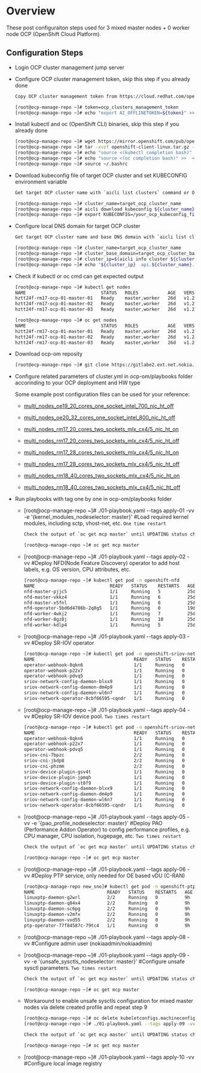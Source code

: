 # Overview

These post configuraiton steps used for 3 mixed master nodes + 0 worker node OCP (OpenShift Cloud Platform).

## Configuration Steps

+ Login OCP cluster management jump server

+ Configure OCP cluster management token, skip this step if you already done

  ```bash
  Copy OCP cluster management token from https://cloud.redhat.com/openshift/token/show with your RedHat account

  [root@ocp-manage-repo ~]# token=ocp_clusters_management_token
  [root@ocp-manage-repo ~]# echo "export AI_OFFLINETOKEN=${token}" >> ~/.bashrc && source ~/.bashrc
  ```

+ Install kubectl and oc (OpenShift CLI) binaries, skip this step if you already done

  ```bash
  [root@ocp-manage-repo ~]# wget https://mirror.openshift.com/pub/openshift-v4/clients/ocp/stable/openshift-client-linux.tar.gz
  [root@ocp-manage-repo ~]# tar -xvzf openshift-client-linux.tar.gz -C /usr/local/bin && rm -f openshift-client-linux.tar.gz
  [root@ocp-manage-repo ~]# echo "source <(kubectl completion bash)" >>  ~/.bashrc
  [root@ocp-manage-repo ~]# echo "source <(oc completion bash)" >>  ~/.bashrc
  [root@ocp-manage-repo ~]# source ~/.bashrc
  ```

+ Download kubeconfig file of target OCP cluster and set KUBECONFIG environment variable

  ```bash
  Get target OCP cluster name with `aicli list clusters` command or OCP cluster management dashboard

  [root@ocp-manage-repo ~]# cluster_name=target_ocp_cluster_name
  [root@ocp-manage-repo ~]# aicli download kubeconfig ${cluster_name}
  [root@ocp-manage-repo ~]# export KUBECONFIG=/your_ocp_kubeconfig_file_path/target_ocp_kubeconfig_file
  ```

+ Configure local DNS domain for target OCP cluster

  ```bash
  Get target OCP cluster name and base DNS domain with `aicli list clusters` command or OCP cluster management dashboard

  [root@ocp-manage-repo ~]# cluster_name=target_ocp_cluster_name
  [root@ocp-manage-repo ~]# cluster_base_domain=target_ocp_cluster_base_domain
  [root@ocp-manage-repo ~]# cluster_ip=$(aicli info cluster ${cluster_name} -f api_vip -v |grep -o "[0-9]\{1,3\}\.[0-9]\{1,3\}\.[0-9]\{1,3\}\.[0-9]\{1,3\}")
  [root@ocp-manage-repo ~]# echo "${cluster_ip}  api.${cluster_name}.${cluster_base_domain} oauth-openshift.apps.${cluster_name}.${cluster_base_domain}" >> /etc/hosts
  ```

+ Check if kubectl or oc cmd can get expected output

  ```bash
  [root@ocp-manage-repo ~]# kubectl get nodes
  NAME                            STATUS   ROLES           AGE   VERSION
  hztt24f-rm17-ocp-01-master-01   Ready    master,worker   26d   v1.21.1+f36aa36
  hztt24f-rm17-ocp-01-master-02   Ready    master,worker   26d   v1.21.1+f36aa36
  hztt24f-rm17-ocp-01-master-03   Ready    master,worker   26d   v1.21.1+f36aa36

  [root@ocp-manage-repo ~]# oc get nodes
  NAME                            STATUS   ROLES           AGE   VERSION
  hztt24f-rm17-ocp-01-master-01   Ready    master,worker   26d   v1.21.1+f36aa36
  hztt24f-rm17-ocp-01-master-02   Ready    master,worker   26d   v1.21.1+f36aa36
  hztt24f-rm17-ocp-01-master-03   Ready    master,worker   26d   v1.21.1+f36aa36
  ```

+ Download ocp-om reposity

  ```bash
  [root@ocp-manage-repo ~]# git clone https://gitlabe2.ext.net.nokia.com/cloud-infra/ocp-om.git
  ```

+ Configure related parameters of cluster.yml in ocp-om/playbooks folder accorinding to your OCP deployment and HW type

    Some example post configuration files can be used for your reference:
    - [multi_nodes_oe19_20_cores_one_socket_intel_700_nic_ht_off](https://gitlabe2.ext.net.nokia.com/cloud-infra/ocp-om/-/blob/master/yamls/multi_nodes_oe19_20_cores_intel_700_ht_off.yml)
    - [multi_nodes_oe20_32_cores_one_socket_intel_800_nic_ht_off](https://gitlabe2.ext.net.nokia.com/cloud-infra/ocp-om/-/blob/master/yamls/multi_nodes_oe20_32_cores_intel_800_ht_off.yml)
    - [multi_nodes_rm17_20_cores_two_sockets_mlx_cx4/5_nic_ht_on](https://gitlabe2.ext.net.nokia.com/cloud-infra/ocp-om/-/blob/master/yamls/multi_nodes_rm17_20_cores_ht_on.yml)
    - [multi_nodes_rm17_20_cores_two_sockets_mlx_cx4/5_nic_ht_off](https://gitlabe2.ext.net.nokia.com/cloud-infra/ocp-om/-/blob/master/yamls/multi_nodes_rm17_20_cores_ht_off.yml)
    - [multi_nodes_rm17_28_cores_two_sockets_mlx_cx4/5_nic_ht_on](https://gitlabe2.ext.net.nokia.com/cloud-infra/ocp-om/-/blob/master/yamls/multi_nodes_rm17_28_cores_ht_on.yml)
    - [multi_nodes_rm17_28_cores_two_sockets_mlx_cx4/5_nic_ht_off](https://gitlabe2.ext.net.nokia.com/cloud-infra/ocp-om/-/blob/master/yamls/multi_nodes_rm17_28_cores_ht_off.yml)

    - [multi_nodes_rm18_40_cores_two_sockets_mlx_cx4/5_nic_ht_on](https://gitlabe2.ext.net.nokia.com/cloud-infra/ocp-om/-/blob/master/yamls/multi_nodes_rm18_40_cores_ht_on.yml)
    - [multi_nodes_rm18_40_cores_two_sockets_mlx_cx4/5_nic_ht_off](https://gitlabe2.ext.net.nokia.com/cloud-infra/ocp-om/-/blob/master/yamls/multi_nodes_rm18_40_cores_ht_off.yml)
+ Run playbooks with tag one by one in ocp-om/playbooks folder

    - [root@ocp-manage-repo ~]# ./01-playbook.yaml --tags apply-01 -vv -e '{kernel_modules_nodeselector: master}' #Load required kernel modules, including sctp, vhost-net, etc. `One time restart`

      ```bash
      Check the output of `oc get mcp master` until UPDATING status changed from True to False and READYMACHINECOUNT same as MACHINECOUNT

      [root@ocp-manage-repo ~]# oc get mcp master
      ```

    - [root@ocp-manage-repo ~]# ./01-playbook.yaml --tags apply-02 -vv   #Deploy NFD(Node Feature Discovery) operator to add host labels, e.g. OS version, CPU attributes, etc.

      ```bash
      [root@ocp-manage-repo ~]# kubectl get pod -n openshift-nfd
      NAME                            READY   STATUS    RESTARTS   AGE
      nfd-master-pjjc5                1/1     Running   5          25d
      nfd-master-vkkz4                1/1     Running   6          25d
      nfd-master-x5fnl                1/1     Running   8          25d
      nfd-operator-5bd6d4786b-2q8g5   1/1     Running   0          19d
      nfd-worker-4wkj2                1/1     Running   7          25d
      nfd-worker-8gz8j                1/1     Running   10         25d
      nfd-worker-kdlp4                1/1     Running   5          25d

      ```

    - [root@ocp-manage-repo ~]# ./01-playbook.yaml --tags apply-03 -vv   #Deploy SR-IOV operator

      ```bash
      [root@ocp-manage-repo ~]# kubectl get pod -n openshift-sriov-network-operator
      NAME                                     READY   STATUS    RESTARTS   AGE
      operator-webhook-8qkn6                   1/1     Running   0          43h
      operator-webhook-p22x7                   1/1     Running   0          43h
      operator-webhook-pdvq5                   1/1     Running   0          43h
      sriov-network-config-daemon-blxx9        1/1     Running   0          43h
      sriov-network-config-daemon-dm4p9        1/1     Running   0          43h
      sriov-network-config-daemon-wl6n7        1/1     Running   0          43h
      sriov-network-operator-8cbf66595-cqndr   1/1     Running   0          43h

      ```

    - [root@ocp-manage-repo ~]# ./01-playbook.yaml --tags apply-04 -vv   #Deploy SR-IOV device pool. `Two times restart`

      ```bash
      [root@ocp-manage-repo ~]# kubectl get pod -n openshift-sriov-network-operator
      NAME                                     READY   STATUS    RESTARTS   AGE
      operator-webhook-8qkn6                   1/1     Running   0          43h
      operator-webhook-p22x7                   1/1     Running   0          43h
      operator-webhook-pdvq5                   1/1     Running   0          43h
      sriov-cni-7bpzc                          2/2     Running   0          43h
      sriov-cni-jbdp8                          2/2     Running   0          43h
      sriov-cni-phzmm                          2/2     Running   0          43h
      sriov-device-plugin-gsv4t                1/1     Running   0          43h
      sriov-device-plugin-jpmqh                1/1     Running   0          43h
      sriov-device-plugin-st8f9                1/1     Running   0          43h
      sriov-network-config-daemon-blxx9        1/1     Running   0          43h
      sriov-network-config-daemon-dm4p9        1/1     Running   0          43h
      sriov-network-config-daemon-wl6n7        1/1     Running   0          43h
      sriov-network-operator-8cbf66595-cqndr   1/1     Running   0          43h

      ```

    - [root@ocp-manage-repo ~]# ./01-playbook.yaml --tags apply-05 -vv -e '{pao_profile_nodeselector: master}'    #Deploy PAO (Performance Addon Operator) to config performance profiles, e.g. CPU manager, CPU isolation, hugepage, etc. `Two times restart`

      ```bash
      Check the output of `oc get mcp master` until UPDATING status changed from True to False and READYMACHINECOUNT same as MACHINECOUNT

      [root@ocp-manage-repo ~]# oc get mcp master
      ```

    - [root@ocp-manage-repo ~]# ./01-playbook.yaml --tags apply-06 -vv    #Deploy PTP service, only needed for OE based vDU (C-RAN)

      ```bash
      [root@ocp-manage-repo new_sno]# kubectl get pod -n openshift-ptp
      NAME                           READY   STATUS    RESTARTS   AGE
      linuxptp-daemon-g2wrl          2/2     Running   0          9h
      linuxptp-daemon-q84x4          2/2     Running   0          9h
      linuxptp-daemon-sc6pg          2/2     Running   0          9h
      linuxptp-daemon-v2mfx          2/2     Running   0          9h
      linuxptp-daemon-vxd55          2/2     Running   0          9h
      ptp-operator-77f84587c-79tc4   1/1     Running   0          9h
      ```

    - [root@ocp-manage-repo ~]# ./01-playbook.yaml --tags apply-08 -vv    #Configure admin user (nokiaadmin/nokiaadmin)

    - [root@ocp-manage-repo ~]# ./01-playbook.yaml --tags apply-09 -vv -e '{unsafe_sysctls_nodeselector: master}'    #Configure unsafe sysctl parameters. `Two times restart`

      ```bash
      Check the output of `oc get mcp master` until UPDATING status changed from True to False and READYMACHINECOUNT same as MACHINECOUNT

      [root@ocp-manage-repo ~]# oc get mcp master
      ```

    - Workaround to enable unsafe sysctls configuration for mixed master nodes via delete created profile and repeat step 9

      ```bash
      [root@ocp-manage-repo ~]# oc delete kubeletconfigs.machineconfiguration.openshift.io performance-sysctl-master
      [root@ocp-manage-repo ~]# ./01-playbook.yaml --tags apply-09 -vv -e '{unsafe_sysctls_nodeselector: master}'  #Configure unsafe sysctls parameters for mixed master nodes. `Two times restart`

      Check the output of `oc get mcp master` until UPDATING status changed from True to False and READYMACHINECOUNT same as MACHINECOUNT

      [root@ocp-manage-repo ~]# oc get mcp master

    - [root@ocp-manage-repo ~]# ./01-playbook.yaml --tags apply-10 -vv    #Configure local image registry
